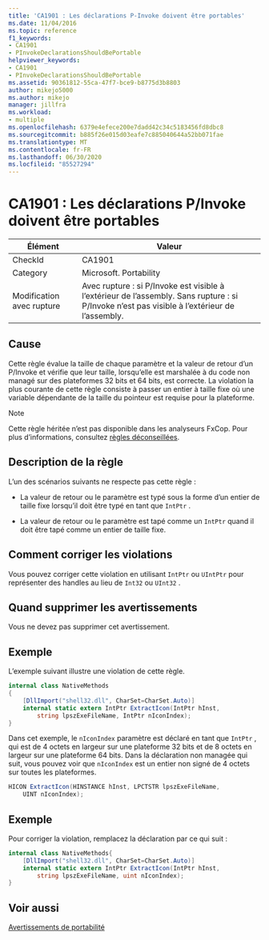 ```yaml
---
title: 'CA1901 : Les déclarations P-Invoke doivent être portables'
ms.date: 11/04/2016
ms.topic: reference
f1_keywords:
- CA1901
- PInvokeDeclarationsShouldBePortable
helpviewer_keywords:
- CA1901
- PInvokeDeclarationsShouldBePortable
ms.assetid: 90361812-55ca-47f7-bce9-b8775d3b8803
author: mikejo5000
ms.author: mikejo
manager: jillfra
ms.workload:
- multiple
ms.openlocfilehash: 6379e4efece200e7dadd42c34c5183456fd8dbc8
ms.sourcegitcommit: b885f26e015d03eafe7c885040644a52bb071fae
ms.translationtype: MT
ms.contentlocale: fr-FR
ms.lasthandoff: 06/30/2020
ms.locfileid: "85527294"
---
```

# <a name="ca1901-pinvoke-declarations-should-be-portable"></a>CA1901 : Les déclarations P/Invoke doivent être portables

|Élément|Valeur|
|-|-|
|CheckId|CA1901|
|Category|Microsoft. Portability|
|Modification avec rupture|Avec rupture : si P/Invoke est visible à l’extérieur de l’assembly. Sans rupture : si P/Invoke n’est pas visible à l’extérieur de l’assembly.|

## <a name="cause"></a>Cause
Cette règle évalue la taille de chaque paramètre et la valeur de retour d’un P/Invoke et vérifie que leur taille, lorsqu’elle est marshalée à du code non managé sur des plateformes 32 bits et 64 bits, est correcte. La violation la plus courante de cette règle consiste à passer un entier à taille fixe où une variable dépendante de la taille du pointeur est requise pour la plateforme.

> [!NOTE]
> Cette règle héritée n’est pas disponible dans les analyseurs FxCop. Pour plus d’informations, consultez [règles déconseillées](fxcop-rule-port-status.md#deprecated-rules).

## <a name="rule-description"></a>Description de la règle
L’un des scénarios suivants ne respecte pas cette règle :

- La valeur de retour ou le paramètre est typé sous la forme d’un entier de taille fixe lorsqu’il doit être typé en tant que `IntPtr` .

- La valeur de retour ou le paramètre est tapé comme un `IntPtr` quand il doit être tapé comme un entier de taille fixe.

## <a name="how-to-fix-violations"></a>Comment corriger les violations
Vous pouvez corriger cette violation en utilisant `IntPtr` ou `UIntPtr` pour représenter des handles au lieu de `Int32` ou `UInt32` .

## <a name="when-to-suppress-warnings"></a>Quand supprimer les avertissements
Vous ne devez pas supprimer cet avertissement.

## <a name="example"></a>Exemple
L’exemple suivant illustre une violation de cette règle.

```csharp
internal class NativeMethods
{
    [DllImport("shell32.dll", CharSet=CharSet.Auto)]
    internal static extern IntPtr ExtractIcon(IntPtr hInst,
        string lpszExeFileName, IntPtr nIconIndex);
}
```

Dans cet exemple, le `nIconIndex` paramètre est déclaré en tant que `IntPtr` , qui est de 4 octets en largeur sur une plateforme 32 bits et de 8 octets en largeur sur une plateforme 64 bits. Dans la déclaration non managée qui suit, vous pouvez voir que `nIconIndex` est un entier non signé de 4 octets sur toutes les plateformes.

```csharp
HICON ExtractIcon(HINSTANCE hInst, LPCTSTR lpszExeFileName,
    UINT nIconIndex);
```

## <a name="example"></a>Exemple
Pour corriger la violation, remplacez la déclaration par ce qui suit :

```csharp
internal class NativeMethods{
    [DllImport("shell32.dll", CharSet=CharSet.Auto)]
    internal static extern IntPtr ExtractIcon(IntPtr hInst,
        string lpszExeFileName, uint nIconIndex);
}
```

## <a name="see-also"></a>Voir aussi
[Avertissements de portabilité](../code-quality/portability-warnings.md)
